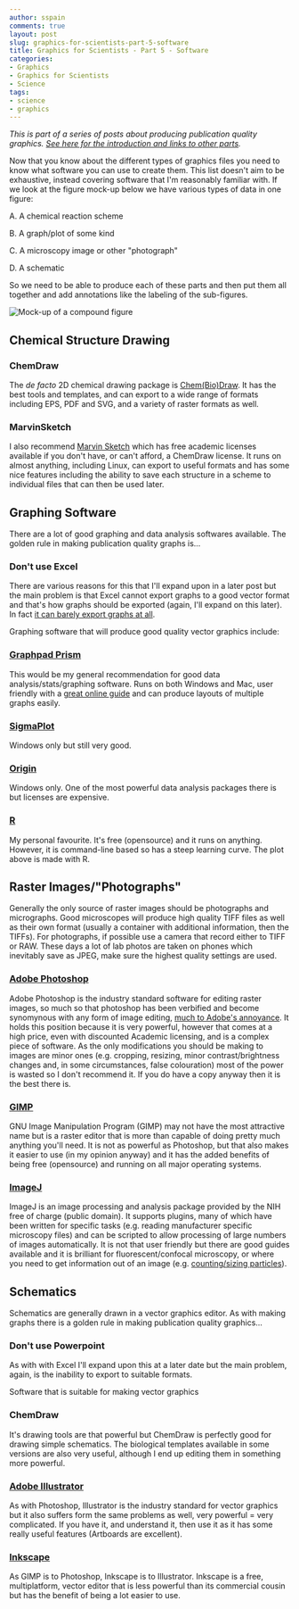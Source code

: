```yaml
---
author: sspain
comments: true
layout: post
slug: graphics-for-scientists-part-5-software
title: Graphics for Scientists - Part 5 - Software
categories:
- Graphics
- Graphics for Scientists
- Science
tags:
- science
- graphics
---
```


_This is part of a series of posts about producing publication quality graphics. [See here for the introduction and links to other parts](/2013/01/29/graphics-for-scientists-intro.html)._

Now that you know about the different types of graphics files you need to know what software you can use to create them. This list doesn't aim to be exhaustive, instead covering software that I'm reasonably familiar with. If we look at the figure mock-up below we have various types of data in one figure:

A. A chemical reaction scheme

B. A graph/plot of some kind

C. A microscopy image or other "photograph"

D. A schematic

So we need to be able to produce each of these parts and then put them all together and add annotations like the labeling of the sub-figures.

![Mock-up of a compound figure](http://spain-lab.co.uk/files/2014/08/11/mock_figure.png)

## Chemical Structure Drawing
### ChemDraw
The _de facto_ 2D chemical drawing package is [Chem(Bio)Draw](http://www.cambridgesoft.com/Ensemble_for_Chemistry/ChemBioDraw/Default.aspx). It has the best tools and templates, and can export to a wide range of formats including EPS, PDF and SVG, and a variety of raster formats as well.

### MarvinSketch
I also recommend [Marvin Sketch](http://www.chemaxon.com/products/marvin/marvinsketch/) which has free academic licenses available if you don't have, or can't afford, a ChemDraw license. It runs on almost anything, including Linux, can export to useful formats and has some nice features including the ability to save each structure in a scheme to individual files that can then be used later.

## Graphing Software
There are a lot of good graphing and data analysis softwares available. The golden rule in making publication quality graphs is...


### Don't use Excel

There are various reasons for this that I'll expand upon in a later post but the main problem is that Excel cannot export graphs to a good vector format and that's how graphs should be exported (again, I'll expand on this later). In fact [it can barely export graphs at all](http://www.ablebits.com/office-addins-blog/2013/08/27/save-excel-chart-as-image/).

Graphing software that will produce good quality vector graphics include:

### [Graphpad Prism](http://www.graphpad.com/scientific-software/prism/)
This would be my general recommendation for good data analysis/stats/graphing software. Runs on both Windows and Mac, user friendly with a [great online guide](http://www.graphpad.com/guides/prism/6/user-guide/) and can produce layouts of multiple graphs easily.

### [SigmaPlot](http://www.sigmaplot.co.uk/products/sigmaplot/sigmaplot-details.php)
Windows only but still very good.

### [Origin](http://www.originlab.com/index.aspx?go=PRODUCTS/Origin)
Windows only. One of the most powerful data analysis packages there is but licenses are expensive.

### [R](http://www.r-project.org/)
My personal favourite. It's free (opensource) and it runs on anything. However, it is command-line based so has a steep learning curve. The plot above is made with R.


## Raster Images/"Photographs"
Generally the only source of raster images should be photographs and micrographs. Good microscopes will produce high quality TIFF files as well as their own format (usually a container with additional information, then the TIFFs). For photographs, if possible use a camera that record either to TIFF or RAW. These days a lot of lab photos are taken on phones which inevitably save as JPEG, make sure the highest quality settings are used.

### [Adobe Photoshop](http://www.adobe.com/uk/products/photoshop.html)
Adobe Photoshop is the industry standard software for editing raster images, so much so that photoshop has been verbified and become synomynous with any form of image editing, [much to Adobe's annoyance](http://www.adobe.com/legal/permissions/trademarks.html#photoshoptrademark).
It holds this position because it is very powerful, however that comes at a high price, even with discounted Academic licensing, and is a complex piece of software.
As the only modifications you should be making to images are minor ones (e.g. cropping, resizing, minor contrast/brightness changes and, in some circumstances, false colouration) most of the power is wasted so I don't recommend it. If you do have a copy anyway then it is the best there is.

### [GIMP](http://www.gimp.org/)
GNU Image Manipulation Program (GIMP) may not have the most attractive name but is a raster editor that is more than capable of doing pretty much anything you'll need.
It is not as powerful as Photoshop, but that also makes it easier to use (in my opinion anyway) and it has the added benefits of being free (opensource) and running on all major operating systems.

### [ImageJ](http://imagej.nih.gov/ij/)
ImageJ is an image processing and analysis package provided by the NIH free of charge (public domain).
It supports plugins, many of which have been written for specific tasks (e.g. reading manufacturer specific microscopy files) and can be scripted to allow processing of large numbers of images automatically.
It is not that user friendly but there are good guides available and it is brilliant for fluorescent/confocal microscopy, or where you need to get information out of an image (e.g. [counting/sizing particles](http://fzu.cz/~dominecf/misc/imagej_particles.html)).

## Schematics
Schematics are generally drawn in a vector graphics editor. As with making graphs there is a golden rule in making publication quality graphics...

### Don't use Powerpoint

As with with Excel I'll expand upon this at a later date but the main problem, again, is the inability to export to suitable formats.

Software that is suitable for making vector graphics

### ChemDraw
It's drawing tools are that powerful but ChemDraw is perfectly good for drawing simple schematics. The biological templates available in some versions are also very useful, although I end up editing them in something more powerful.

### [Adobe Illustrator](http://www.adobe.com/uk/products/illustrator.html)
As with Photoshop, Illustrator is the industry standard for vector graphics but it also suffers form the same problems as well, very powerful = very complicated. If you have it, and understand it, then use it as it has some really useful features (Artboards are excellent).

### [Inkscape](http://www.inkscape.org)
As GIMP is to Photoshop, Inkscape is to Illustrator. Inkscape is a free, multiplatform, vector editor that is less powerful than its commercial cousin but has the benefit of being a lot easier to use.
